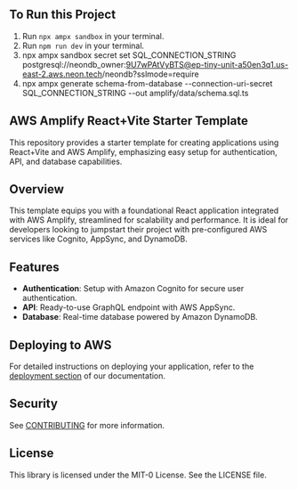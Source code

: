 ## To Run this Project

1. Run `npx ampx sandbox` in your terminal.
2. Run `npm run dev` in your terminal.
3. npx ampx sandbox secret set SQL_CONNECTION_STRING
   postgresql://neondb_owner:9U7wPAtVyBTS@ep-tiny-unit-a50en3q1.us-east-2.aws.neon.tech/neondb?sslmode=require
4. npx ampx generate schema-from-database --connection-uri-secret SQL_CONNECTION_STRING --out amplify/data/schema.sql.ts

## AWS Amplify React+Vite Starter Template

This repository provides a starter template for creating applications using React+Vite and AWS Amplify, emphasizing easy setup for authentication, API, and database capabilities.

## Overview

This template equips you with a foundational React application integrated with AWS Amplify, streamlined for scalability and performance. It is ideal for developers looking to jumpstart their project with pre-configured AWS services like Cognito, AppSync, and DynamoDB.

## Features

- **Authentication**: Setup with Amazon Cognito for secure user authentication.
- **API**: Ready-to-use GraphQL endpoint with AWS AppSync.
- **Database**: Real-time database powered by Amazon DynamoDB.

## Deploying to AWS

For detailed instructions on deploying your application, refer to the [deployment section](https://docs.amplify.aws/react/start/quickstart/#deploy-a-fullstack-app-to-aws) of our documentation.

## Security

See [CONTRIBUTING](CONTRIBUTING.md#security-issue-notifications) for more information.

## License

This library is licensed under the MIT-0 License. See the LICENSE file.
